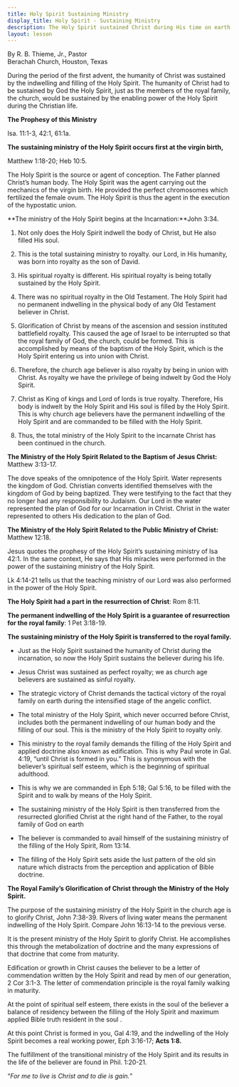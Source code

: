 ```yaml
---
title: Holy Spirit Sustaining Ministry
display_title: Holy Spirit - Sustaining Ministry
description: The Holy Spirit sustained Christ during His time on earth, and the Holy Spirit sustains believers in the Christian life.
layout: lesson
---
```


By R. B. Thieme, Jr., Pastor  
Berachah Church, Houston, Texas

During the period of the first advent, the humanity of Christ was sustained by the indwelling and filling of the Holy Spirit. The humanity of Christ had to be sustained by God the Holy Spirit, just as the members of the royal family, the church, would be sustained by the enabling power of the Holy Spirit during the Christian life.

**The Prophesy of this Ministry**

Isa. 11:1-3, 42:1, 61:1a.

**The sustaining ministry of the Holy Spirit occurs first at the virgin birth,**

Matthew 1:18-20; Heb 10:5.

The Holy Spirit is the source or agent of conception. The Father planned Christ’s human body. The Holy Spirit was the agent carrying out the mechanics of the virgin birth. He provided the perfect chromosomes which fertilized the female ovum. The Holy Spirit is thus the agent in the execution of the hypostatic union.

**The ministry of the Holy Spirit begins at the Incarnation:**John 3:34.

1.  Not only does the Holy Spirit indwell the body of Christ, but He also filled His soul.

2.  This is the total sustaining ministry to royalty. our Lord, in His humanity, was born into royalty as the son of David.

2.  His spiritual royalty is different. His spiritual royalty is being totally sustained by the Holy Spirit.

2.  There was no spiritual royalty in the Old Testament. The Holy Spirit had no permanent indwelling in the physical body of any Old Testament believer in Christ.

2.  Glorification of Christ by means of the ascension and session instituted battlefield royalty. This caused the age of Israel to be interrupted so that the royal family of God, the church, could be formed. This is accomplished by means of the baptism of the Holy Spirit, which is the Holy Spirit entering us into union with Christ.

2.  Therefore, the church age believer is also royalty by being in union with Christ. As royalty we have the privilege of being indwelt by God the Holy Spirit.

2.  Christ as King of kings and Lord of lords is true royalty. Therefore, His body is indwelt by the Holy Spirit and His soul is filled by the Holy Spirit. This is why church age believers have the permanent indwelling of the Holy Spirit and are commanded to be filled with the Holy Spirit.

2.  Thus, the total ministry of the Holy Spirit to the incarnate Christ has been continued in the church.

**The Ministry of the Holy Spirit Related to the Baptism of Jesus Christ:** Matthew 3:13-17.

The dove speaks of the omnipotence of the Holy Spirit. Water represents the kingdom of God. Christian converts identified themselves with the kingdom of God by being baptized. They were testifying to the fact that they no longer had any responsibility to Judaism. Our Lord in the water represented the plan of God for our Incarnation in Christ. Christ in the water represented to others His dedication to the plan of God.

**The Ministry of the Holy Spirit Related to the Public Ministry of Christ:** Matthew 12:18.

Jesus quotes the prophesy of the Holy Spirit’s sustaining ministry of Isa 42:1. In the same context, He says that His miracles were performed in the power of the sustaining ministry of the Holy Spirit.

Lk 4:14-21 tells us that the teaching ministry of our Lord was also performed in the power of the Holy Spirit.

**The Holy Spirit had a part in the resurrection of Christ**: Rom 8:11.

**The permanent indwelling of the Holy Spirit is a guarantee of resurrection for the royal family**: 1 Pet 3:18-19.

**The sustaining ministry of the Holy Spirit is transferred to the royal family.**

* Just as the Holy Spirit sustained the humanity of Christ during the incarnation, so now the Holy Spirit sustains the believer during his life.

* Jesus Christ was sustained as perfect royalty; we as church age believers are sustained as sinful royalty.

* The strategic victory of Christ demands the tactical victory of the     royal family on earth during the intensified stage of the angelic     conflict.

* The total ministry of the Holy Spirit, which never occurred before Christ, includes both the permanent indwelling of our human body and the filling of our soul. This is the ministry of the Holy Spirit to royalty only.

* This ministry to the royal family demands the filling of the Holy Spirit and applied doctrine also known as edification. This is why Paul wrote in Gal. 4:19, “until Christ is formed in you.” This is synonymous with the believer’s spiritual self esteem, which is the beginning of spiritual adulthood.

* This is why we are commanded in Eph 5:18; Gal 5:16, to be filled with the Spirit and to walk by means of the Holy Spirit.

* The sustaining ministry of the Holy Spirit is then transferred from the resurrected glorified Christ at the right hand of the Father, to the royal family of God on earth

* The believer is commanded to avail himself of the sustaining ministry of the filling of the Holy Spirit, Rom 13:14.

* The filling of the Holy Spirit sets aside the lust pattern of the old sin nature which distracts from the perception and application of Bible doctrine.

**The Royal Family’s Glorification of Christ through the Ministry of the Holy Spirit.**

The purpose of the sustaining ministry of the Holy Spirit in the church age is to glorify Christ, John 7:38-39. Rivers of living water means the permanent indwelling of the Holy Spirit. Compare John 16:13-14 to the previous verse.

It is the present ministry of the Holy Spirit to glorify Christ. He accomplishes this through the metabolization of doctrine and the many expressions of that doctrine that come from maturity.

Edification or growth in Christ causes the believer to be a letter of commendation written by the Holy Spirit and read by men of our generation, 2 Cor 3:1-3. The letter of commendation principle is the royal family walking in maturity.

At the point of spiritual self esteem, there exists in the soul of the believer a balance of residency between the filling of the Holy Spirit and maximum applied Bible truth resident in the soul .

At this point Christ is formed in you, Gal 4:19, and the indwelling of the Holy Spirit becomes a real working power, Eph 3:16-17; **Acts 1:8.**

The fulfillment of the transitional ministry of the Holy Spirit and its results in the life of the believer are found in Phil. 1:20-21.

“_For me to live is Christ and to die is gain._”

